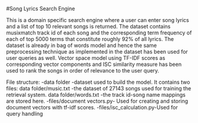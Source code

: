 #Song Lyrics Search Engine

This is a domain specific search engine where a user can enter song lyrics and a list of top 10 relevant songs is returned.
The dataset contains musixmatch track id of each song and the corresponding term frequency of each of top 5000 terms that constitute roughly 92% of all lyrics. The dataset is already in bag of words model and hence the same preprocessing technique as implemented in the dataset has been used for user queries as well. Vector space model using TF-IDF scores as corresponding vector components and ISC similarity measure has been used to rank the songs in order of relevance to the user query.

File structure:
-data folder -dataset used to build the model. It contains two files:
data folder/music.txt -the dataset of 27143 songs used for training the retrieval system.
data folder/words.txt -the track id-song name mappings are stored here.
-files/document vectors.py- Used for creating and storing document vectors with tf-idf scores.
-files/isc_calculation.py-Used for query handling
